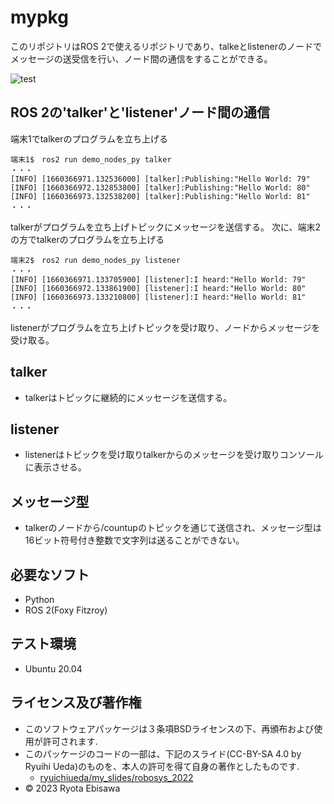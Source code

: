 # mypkg
このリポジトリはROS 2で使えるリポジトリであり、talkeとlistenerのノードでメッセージの送受信を行い、ノード間の通信をすることができる。

![test](https://github.com/EbisawaRyota/mypkg/actions/workflows/test.yml/badge.svg)

## ROS 2の'talker'と'listener'ノード間の通信
端末1でtalkerのプログラムを立ち上げる
```
端末1$　ros2 run demo_nodes_py talker
・・・
[INFO] [1660366971.132536000] [talker]:Publishing:"Hello World: 79"
[INFO] [1660366972.132853800] [talker]:Publishing:"Hello World: 80"
[INFO] [1660366973.132538200] [talker]:Publishing:"Hello World: 81"
・・・
```
talkerがプログラムを立ち上げトピックにメッセージを送信する。
次に、端末2の方でtalkerのプログラムを立ち上げる
```
端末2$　ros2 run demo_nodes_py listener
・・・
[INFO] [1660366971.133705900] [listener]:I heard:"Hello World: 79"
[INFO] [1660366972.133861900] [listener]:I heard:"Hello World: 80"
[INFO] [1660366973.133210800] [listener]:I heard:"Hello World: 81"
・・・
```
listenerがプログラムを立ち上げトピックを受け取り、ノードからメッセージを受け取る。

## talker
* talkerはトピックに継続的にメッセージを送信する。
## listener
* listenerはトピックを受け取りtalkerからのメッセージを受け取りコンソールに表示させる。
## メッセージ型
* talkerのノードから/countupのトピックを通じて送信され、メッセージ型は16ビット符号付き整数で文字列は送ることができない。

## 必要なソフト
* Python
* ROS 2(Foxy Fitzroy)

## テスト環境
* Ubuntu 20.04

## ライセンス及び著作権
* このソフトウェアパッケージは３条項BSDライセンスの下、再頒布および使用が許可されます.
* このパッケージのコードの一部は、下記のスライド(CC-BY-SA 4.0 by Ryuihi Ueda)のものを、本人の許可を得て自身の著作としたものです. 
    * [ryuichiueda/my_slides/robosys_2022](https://github.com/ryuichiueda/my_slides/tree/master/robosys_2022)
* © 2023 Ryota Ebisawa
